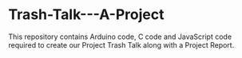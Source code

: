 # Trash-Talk---A-Project
This repository contains Arduino code, C code and JavaScript code required to create our Project Trash Talk along with a Project Report.
